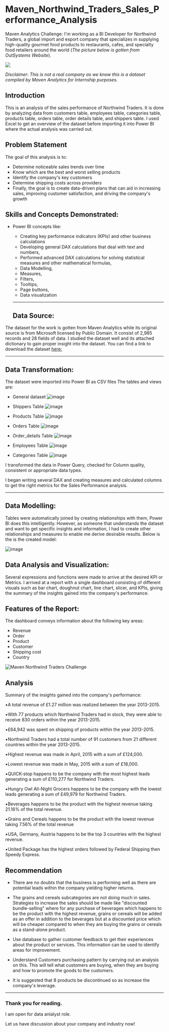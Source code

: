 # Maven_Northwind_Traders_Sales_Performance_Analysis
Maven Analytics Challenge: I'm working as a BI Developer for Northwind Traders, a global import and export company that specializes in supplying high-quality gourmet food products to restaurants, cafes, and specialty food retailers around the world (*The picture below is gotten from OutSystems Website*). 

![](https://www.outsystems.com/Forge_CW/_image.aspx/Q8LvY--6WakOw9afDCuuGWJZr_aUfmcmCS7P-ESVEKo=/northwind-db-2023-01-04%2000-00-00-2024-02-26%2009-48-44)

*Disclaimer: This is not a real company as we know this is a dataset compiled by Maven Analytics for Internship purposes.*

## Introduction

This is an analysis of the sales performance of Northwind Traders. It is done by analyzing data from customers table, employees table, categories table, products table, orders table, order details table, and shippers table. I used Excel to get an overview of the dataset before importing it into Power BI where the actual analysis was carried out. 

## Problem Statement

The goal of this analysis is to:

- Determine noticeable sales trends over time
- Know which are the best and worst selling products
- Identify the company's key customers
- Determine shipping costs across providers
- Finally, the goal is to create data-driven plans that can aid in increasing sales, improving customer satisfaction, and driving the company's growth

## Skills and Concepts Demonstrated:

- Power BI concepts like:
   - Creating key performance indicators (KPIs) and other business calculations
   - Developing general DAX calculations that deal with text and numbers,
   - Performed advanced DAX calculations for solving statistical measures and other mathematical formulas,
   - Data Modelling,
   - Measures,
   - Filters,
   - Tooltips,
   - Page buttons,
   - Data visualization
 
   ---
  ## Data Source:
  
The dataset for the work is gotten from Maven Analytics while its original source is from Microsoft licensed by Public Domain. It consist of 2,985 records and 28 fields of data. I studied the dataset well and its attached dictionary to gain proper insight into the dataset. You can find a link to download the dataset [here:](https://mavenanalytics.io/challenges/maven-northwind-challenge/24)

   ---

## Data Transformation:

The dataset were imported into Power BI as CSV files 
The tables and views are:

- General dataset
 ![image](https://github.com/RemedyData/Maven_Northwind_Traders-_Sales_Performance_Analysis/assets/137626163/4415e3eb-a839-417e-84d9-e5cc3f6497ea)

- Shippers Table
 ![image](https://github.com/RemedyData/Maven_Northwind_Traders-_Sales_Performance_Analysis/assets/137626163/87baab31-3a8f-45b0-bcd6-abcf804746ae)

- Products Table
  ![image](https://github.com/RemedyData/Maven_Northwind_Traders-_Sales_Performance_Analysis/assets/137626163/df5ef89b-03e0-4fbe-b5ec-697662307981)

- Orders Table
  ![image](https://github.com/RemedyData/Maven_Northwind_Traders-_Sales_Performance_Analysis/assets/137626163/44b1f371-9a75-47ad-bb2f-182085a69b1a)

- Order_details Table
  ![image](https://github.com/RemedyData/Maven_Northwind_Traders-_Sales_Performance_Analysis/assets/137626163/8c098d0c-7f1e-4dd4-b03b-e191bc67ecc4)

- Employees Table
  ![image](https://github.com/RemedyData/Maven_Northwind_Traders-_Sales_Performance_Analysis/assets/137626163/42db2c3c-acbd-4e31-a1b4-c3fafc4b3a4c)

- Categories Table
  ![image](https://github.com/RemedyData/Maven_Northwind_Traders-_Sales_Performance_Analysis/assets/137626163/36549d49-d8dc-4385-b278-aa7bbce1f684)

I transformed the data in Power Query, checked for Column quality, consistent or appropriate data types.

I began writing several DAX and creating measures and calculated columns to get the right metrics for the Sales Performance analysis.

---

## Data Modelling:

Tables were automatically joined by creating relationships with them, Power BI does this intelligently. However, as someone that understands the dataset and want to get specific insights and information, I had to create other relationships and measures to enable me derive desirable results. Below is the is the created model:

![image](https://github.com/RemedyData/Maven_Northwind_Traders-_Sales_Performance_Analysis/assets/137626163/329733f3-6b5a-4968-ad84-5666a9664955)

## Data Analysis and Visualization:

Several expressions and functions were made to arrive at the desired KPI or Metrics.
I arrived at a report with a single dashboard consisting of different visuals such as bar chart, doughnut chart, line chart, slicer, and KPIs, giving the summary of the insights gained into the company's performance.

## Features of the Report:
The dashboard conveys information about the following key areas:
- Revenue
- Order
- Product
- Customer
- Shipping cost
- Country

![Maven Northwind Traders Challenge](https://github.com/RemedyData/Maven_Northwind_Traders-_Sales_Performance_Analysis/assets/137626163/420c0d0f-6882-4843-9309-287718a5a61a)

## Analysis

Summary of the insights gained into the company's performance: 

▪︎A total revenue of £1.27 million was realized between the year 2013-2015.

▪︎With 77 products which Northwind Traders had in stock, they were able to receive 830 orders within the year 2013-2015.

▪︎£64,942 was spent on shipping of products within the year 2013-2015.

▪︎Northwind Traders had a total number of 91 customers from 21 different countries within the year 2013-2015.

▪︎Highest revenue was made in April, 2015 with a sum of £124,000.

▪︎Lowest revenue was made in May, 2015 with a sum of £18,000.

▪︎QUICK-stop happens to be the company with the most highest leads generating a sum of £110,277 for Northwind Traders. 

▪︎Hungry Owl All-Night Grocers happens to be the company with the lowest leads generating a sum of £49,979 for Northwind Traders. 

▪︎Beverages happens to be the product with the highest revenue taking 21.16% of the total revenue.

▪︎Grains and Cereals happens to be the product with the lowest revenue taking 7.56% of the total revenue 

▪︎USA, Germany, Austria happens to be the top 3 countries with the highest revenue. 

▪︎United Package has the highest orders followed by Federal Shipping then Speedy Express.


## Recommendation

- There are no doubts that the business is performing well as there are potential leads within the company yielding higher returns.

- The grains and cereals subcategories are not doing much in sales. Strategies to increase the sales should be made like "discounted bundle-selling" where for any purchase of beverages which happens to be the product with the highest revenue, grains or cereals will be added as an offer in addition to the beverages but at a discounted price which will be cheaper compared to when they are buying the grains or cereals as a stand-alone product.

 - Use database to gather customer feedback to get their experiences about the product or services. This information can be used to identify areas for improvement.

 - Understand Customers purchasing pattern by carrying out an analysis on this. This will tell what customers are buying, when they are buying  and how to promote the goods to the customers.

 - It is suggested that 8 products be discontinued so as increase the company's leverage. 


---

### Thank you for reading.

I am open for data anlalyst role.

Let us have discussion about your company and industry now!
